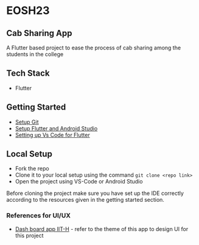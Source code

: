 # EOSH23

## Cab Sharing App

A Flutter based project to ease the process of cab sharing among the students in the college

## Tech Stack
* Flutter

## Getting Started

- [Setup Git](https://docs.github.com/en/get-started/quickstart/set-up-git)
- [Setup Flutter and Android Studio](https://docs.flutter.dev/get-started/install)
- [Setting up Vs Code for Flutter](https://docs.flutter.dev/development/tools/vs-code)

## Local Setup
- Fork the repo
- Clone it to your local setup using the command `git clone <repo link>`
- Open the project using VS-Code or Android Studio

Before cloning the project make sure you have set up the IDE correctly according to the resources given in the getting started section. 

### References for UI/UX

- [Dash board app IIT-H](https://play.google.com/store/apps/details?id=com.lambda.iith.dashboard&hl=en&gl=US&pli=1) - refer to the theme of this app to design UI for this project